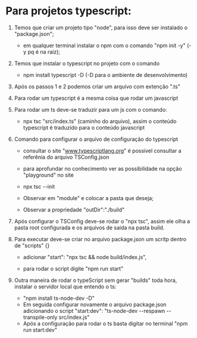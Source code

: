 <h1>Para projetos typescript:</h1>

1. Temos que criar um projeto tipo "node", para isso deve ser instalado o "package.json";

   - em qualquer terminal instalar o npm com o comando "npm init -y" (-y pq é na raíz);

2. Temos que instalar o typescript no projeto com o comando

   - npm install typescript -D (-D para o ambiente de desenvolvimento)
3. Após os passos 1 e 2 podemos criar um arquivo com extenção ".ts"

4. Para rodar um typescript é a mesma coisa que rodar um javascript

5. Para rodar um ts deve-se traduzir para um js com o comando:

   - npx tsc "src/index.ts" (caminho do arquivo), assim o conteúdo typescript é traduzido para o conteúdo javascript

6. Comando para configurar o arquivo de configuração do typescript

   - consultar o site "www.typescriptlang.org" é possível consultar a referênia do arquivo TSConfig.json

   - para aprofundar no conhecimento ver as possibilidade na opção "playground" no site

   - npx tsc --init

   - Observar em "module" e colocar a pasta que deseja;

   - Observar a propriedade "outDir":"./build"

7. Após configurar o TSConfig deve-se rodar o "npx tsc", assim ele olha a pasta root configurada e os arquivos de saída na pasta build.

8. Para executar deve-se criar no arquivo package.json um scritp dentro de "scripts" {}

   - adicionar "start": "npx tsc && node build/index.js",

   - para rodar o script digite "npm run start"

9. Outra maneira de rodar o typeScript sem gerar "builds" toda hora, instalar o servidor local que entendo o ts:
   - "npm install ts-node-dev -D"
   - Em seguida configurar novamente o arquivo package.json adicionando o script "start:dev": "ts-node-dev --respawn --transpile-only src/index.js"
   - Após a configuração para rodar o ts basta digitar no terminal "npm run start:dev"
